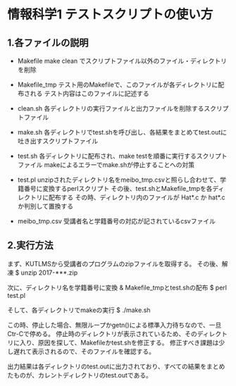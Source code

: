 # 情報科学1 テストスクリプトの使い方

## 1.各ファイルの説明
- Makefile
  make clean でスクリプトファイル以外のファイル・ディレクトリを削除
 
- Makefile_tmp
  テスト用のMakefileで、このファイルが各ディレクトリに配布される
  テスト内容はこのファイルに記述する
 
- clean.sh
  各ディレクトリの実行ファイルと出力ファイルを削除するスクリプトファイル
 
- make.sh
  各ディレクトリでtest.shを呼び出し、各結果をまとめてtest.outに吐き出すスクリプトファイル
 
- test.sh
  各ディレクトリに配布され、make testを順番に実行するスクリプトファイル
  makeによるエラーでmake.shが停止することへの対策
 
- test.pl
  unzipされたディレクトリ名をmeibo_tmp.csvと照らし合わせて、学籍番号に変換するperlスクリプト
  その後、test.shとMakefile_tmpを各ディレクトリに配布する
  その時、ディレクトリ内のファイルが Hat*.c か hat*.c か判別して置換する
 
- meibo_tmp.csv
  受講者名と学籍番号の対応が記されているcsvファイル



## 2.実行方法
 まず、KUTLMSから受講者のプログラムのzipファイルを取得する。
 その後、解凍
 $ unzip 2017-***.zip

 次に、ディレクトリ名を学籍番号に変換 & Makefile_tmpとtest.shの配布
 $ perl test.pl

 そして、各ディレクトリでmakeの実行
 $ ./make.sh

 この時、停止した場合、無限ループかgetn()による標準入力待ちなので、一旦Ctr-Cで停める。
 停止時のディレクトリが表示されているため、そのディレクトリに入り、原因を探して、Makefileかtest.shを修正する。
 修正すべき課題は少し遅れて表示されるので、そのファイルを確認する。

 出力結果は各ディレクトリのtest.outに出力されており、すべての結果をまとめたものが、カレントディレクトリのtest.outである。

